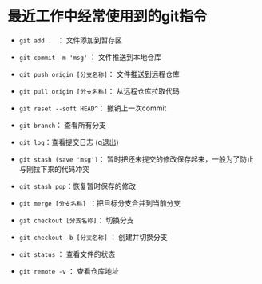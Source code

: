 # 最近工作中经常使用到的git指令

- `git add . ` ： 文件添加到暂存区

- `git commit -m 'msg'` ： 文件推送到本地仓库

- `git push origin [分支名称]`： 文件推送到远程仓库

- `git pull origin [分支名称]`：   从远程仓库拉取代码

- `git reset --soft HEAD^`：  撤销上一次commit

- `git branch`：  查看所有分支

- `git log`：查看提交日志  (q退出)

- `git stash (save 'msg')`： 暂时把还未提交的修改保存起来，一般为了防止与刚拉下来的代码冲突

- `git stash pop`：恢复暂时保存的修改

- `git merge [分支名称] `：把目标分支合并到当前分支

- `git checkout [分支名称]`： 切换分支

- `git checkout -b [分支名称]` ： 创建并切换分支

- `git status` ： 查看文件的状态

- `git remote -v` ： 查看仓库地址